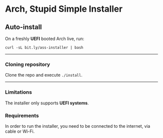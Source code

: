 # Arch, Stupid Simple Installer

## Auto-install

On a freshly **UEFI** booted Arch live, run:

```
curl -sL bit.ly/ass-installer | bash
```

<hr>

### Cloning repository

Clone the repo and execute `./install`.

<hr>

### Limitations

The installer only supports **UEFI systems**.

### Requirements

In order to run the installer, you need to be connected to the internet, via
cable or Wi-Fi.
